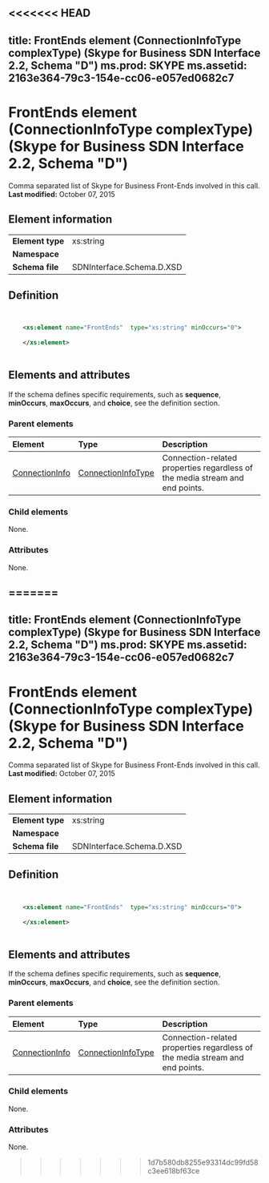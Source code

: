 <<<<<<< HEAD
---
title: FrontEnds element (ConnectionInfoType complexType) (Skype for Business SDN Interface 2.2, Schema "D")
ms.prod: SKYPE
ms.assetid: 2163e364-79c3-154e-cc06-e057ed0682c7
---


# FrontEnds element (ConnectionInfoType complexType) (Skype for Business SDN Interface 2.2, Schema "D")
Comma separated list of Skype for Business Front-Ends involved in this call. 
 **Last modified:** October 07, 2015
  
    
    


## Element information


|||
|:-----|:-----|
|**Element type**|xs:string |
|**Namespace**||
|**Schema file**|SDNInterface.Schema.D.XSD |
   

## Definition


```XML


    <xs:element name="FrontEnds"  type="xs:string" minOccurs="0">
    
    </xs:element>
  
```


## Elements and attributes

If the schema defines specific requirements, such as **sequence**, **minOccurs**, **maxOccurs**, and **choice**, see the definition section. 
  
    
    

### Parent elements



|**Element**|**Type**|**Description**|
|:-----|:-----|:-----|
| [ConnectionInfo](connectioninfo-element-1.md)| [ConnectionInfoType](connectioninfotype-complextype-1.md)|Connection-related properties regardless of the media stream and end points. |
   

### Child elements

None. 
  
    
    

### Attributes

None. 
  
    
    

=======
---
title: FrontEnds element (ConnectionInfoType complexType) (Skype for Business SDN Interface 2.2, Schema "D")
ms.prod: SKYPE
ms.assetid: 2163e364-79c3-154e-cc06-e057ed0682c7
---


# FrontEnds element (ConnectionInfoType complexType) (Skype for Business SDN Interface 2.2, Schema "D")
Comma separated list of Skype for Business Front-Ends involved in this call. 
 **Last modified:** October 07, 2015
  
    
    


## Element information


|||
|:-----|:-----|
|**Element type**|xs:string |
|**Namespace**||
|**Schema file**|SDNInterface.Schema.D.XSD |
   

## Definition


```XML


    <xs:element name="FrontEnds"  type="xs:string" minOccurs="0">
    
    </xs:element>
  
```


## Elements and attributes

If the schema defines specific requirements, such as **sequence**, **minOccurs**, **maxOccurs**, and **choice**, see the definition section. 
  
    
    

### Parent elements



|**Element**|**Type**|**Description**|
|:-----|:-----|:-----|
| [ConnectionInfo](connectioninfo-element-1.md)| [ConnectionInfoType](connectioninfotype-complextype-1.md)|Connection-related properties regardless of the media stream and end points. |
   

### Child elements

None. 
  
    
    

### Attributes

None. 
  
    
    

>>>>>>> 1d7b580db8255e93314dc99fd58c3ee618bf63ce

